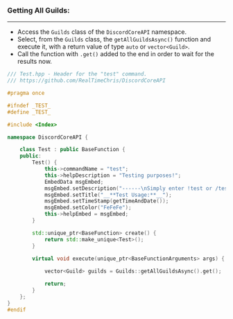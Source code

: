 
### **Getting All Guilds:**
---
- Access the `Guilds` class of the `DiscordCoreAPI` namespace.
- Select, from the `Guilds` class, the `getAllGuildsAsync()` function and execute it, with a return value of type `auto` or `vector<Guild>`.
- Call the function with `.get()` added to the end in order to wait for the results now.

```cpp
/// Test.hpp - Header for the "test" command.
/// https://github.com/RealTimeChris/DiscordCoreAPI

#pragma once

#ifndef _TEST_
#define _TEST_

#include <Index>

namespace DiscordCoreAPI {

	class Test : public BaseFunction {
	public:
		Test() {
			this->commandName = "test";
			this->helpDescription = "Testing purposes!";
			EmbedData msgEmbed;
			msgEmbed.setDescription("------\nSimply enter !test or /test!\n------");
			msgEmbed.setTitle("__**Test Usage:**__");
			msgEmbed.setTimeStamp(getTimeAndDate());
			msgEmbed.setColor("FeFeFe");
			this->helpEmbed = msgEmbed;
		}

		std::unique_ptr<BaseFunction> create() {
			return std::make_unique<Test>();
		}

		virtual void execute(unique_ptr<BaseFunctionArguments> args) {
			
			vector<Guild> guilds = Guilds::getAllGuildsAsync().get();

			return;
		}
	};
}
#endif
```
